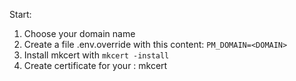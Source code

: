 Start:

1. Choose your domain name <DOMAIN>
2. Create a file .env.override with this content: ```PM_DOMAIN=<DOMAIN>```
3. Install mkcert with ```mkcert -install```
4. Create certificate for your <DOMAIN>: mkcert <DOMAIN>

